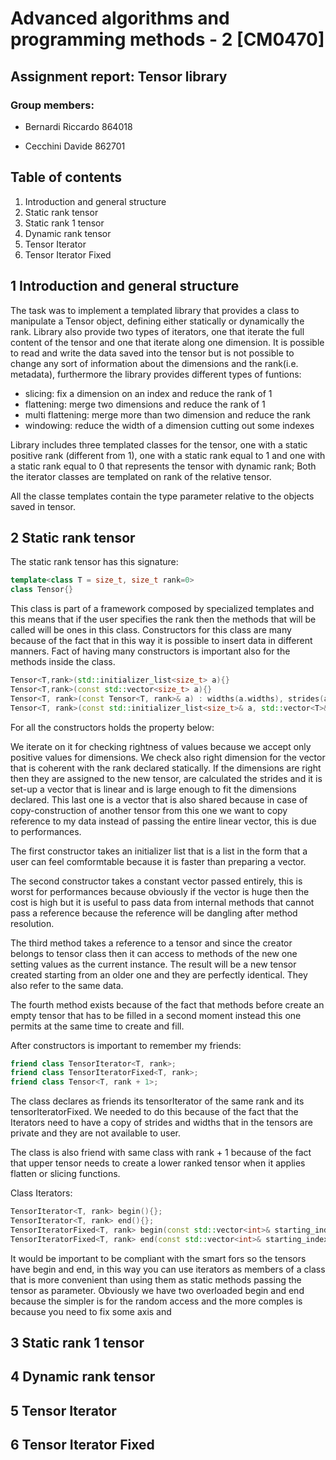 # Advanced algorithms and programming methods - 2 [CM0470]
## Assignment report: Tensor library

### Group members:

- Bernardi Riccardo 864018

- Cecchini Davide 862701

## Table of contents
1. Introduction and general structure
2. Static rank tensor
3. Static rank 1 tensor
4. Dynamic rank tensor
5. Tensor Iterator
6. Tensor Iterator Fixed

## 1 Introduction and general structure

The task was to implement a templated library that  provides a class to manipulate a Tensor object, defining either statically or dynamically the rank.
Library also provide two types of iterators, one that iterate the full content of the tensor and one that iterate along one dimension.
It is possible to read and write the data saved into the tensor but is not possible to change any sort of information about the dimensions and the rank(i.e. metadata), furthermore the library provides different types of funtions: 

- slicing: fix a dimension on an index and reduce the rank of 1
- flattening: merge two dimensions and reduce the rank of 1
- multi flattening: merge more than two dimension and reduce the rank
- windowing: reduce the width of a dimension cutting out some indexes

Library includes three templated classes for the tensor, one with a static positive rank (different from 1), one with a static rank equal to 1 and one with a static rank equal to 0 that represents the tensor with dynamic rank;
Both the iterator classes are templated on rank of the relative tensor.

All the classe templates contain the type parameter relative to the objects saved in tensor.

## 2 Static rank tensor

The static rank tensor has this signature:

```c++
template<class T = size_t, size_t rank=0>
class Tensor{}
```

This class is part of a framework composed by specialized templates and this means that if the user specifies the rank then the methods that will be called will be ones in this class. Constructors for this class are many because of the fact that in this way it is possible to insert data in different manners. Fact of having many constructors is important also for the methods inside the class.

```c++
Tensor<T,rank>(std::initializer_list<size_t> a){}
Tensor<T,rank>(const std::vector<size_t> a){}
Tensor<T, rank>(const Tensor<T, rank>& a) : widths(a.widths), strides(a.strides), data(a.data), offset(a.offset){}
Tensor<T, rank>(const std::initializer_list<size_t>& a, std::vector<T>& new_data){}
```

For all the constructors holds the property below: 

We iterate on it for checking rightness of values because we accept only positive values for dimensions. We check also right dimension for the vector that is coherent with the rank declared statically. If the dimensions are right then they are assigned to the new tensor, are calculated the strides and it is set-up a vector that is linear and is large enough to fit the dimensions declared. This last one is a vector that is also shared because in case of copy-construction of another tensor from this one we want to copy reference to my data instead of passing the entire linear vector, this is due to performances.

The first constructor takes an initializer list that is a list in the form that a user can feel comformtable because it is faster than preparing a vector.

The second constructor takes a constant vector passed entirely, this is worst for performances because obviously if the vector is huge then the cost is high but it is useful to pass data from internal methods that cannot pass a reference because the reference will be dangling after method resolution. 

The third method takes a reference to a tensor and since the creator belongs to tensor class then it can access to methods of the new one setting values as the current instance. The result will be a new tensor created starting from an older one and they are perfectly identical. They also refer to the same data.

The fourth method exists because of the fact that methods before create an empty tensor that has to be filled in a second moment instead this one permits at the same time to create and fill.

After constructors is important to remember my friends:

```c++
friend class TensorIterator<T, rank>;
friend class TensorIteratorFixed<T, rank>;
friend class Tensor<T, rank + 1>;
```

The class declares as friends its tensorIterator of the same rank and its tensorIteratorFixed. We needed to do this because of the fact that the Iterators need to have a copy of strides and widths that in the tensors are private and they are not available to user.

The class is also friend with same class with rank + 1 because of the fact that upper tensor needs to create a lower ranked tensor when it applies flatten or slicing functions.

Class Iterators:

```c++
TensorIterator<T, rank> begin(){};
TensorIterator<T, rank> end(){};
TensorIteratorFixed<T, rank> begin(const std::vector<int>& starting_indexes, const size_t& sliding_index){};
TensorIteratorFixed<T, rank> end(const std::vector<int>& starting_indexes, const size_t& sliding_index){};
```

It would be important to be compliant with the smart fors so the tensors have begin and end, in this way you can use iterators as members of a class that is more convenient than using them as static methods passing the tensor as parameter. Obviously we have two overloaded begin and end because the simpler is for the random access and the more comples is because you need to fix some axis and 

## 3 Static rank 1 tensor

## 4 Dynamic rank tensor

## 5 Tensor Iterator

## 6 Tensor Iterator Fixed
